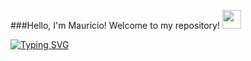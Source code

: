 ###Hello, I'm Mauricio! Welcome to my repository! <img height="30px" src="https://emojis.slackmojis.com/emojis/images/1531849430/4246/blob-sunglasses.gif?1531849430"></h1>
<p align="left">
  <a href="https://git.io/typing-svg"><img src="https://readme-typing-svg.demolab.com?font=Fira+Code&weight=900&size=20&pause=1000&color=36BCF7FF&width=434&height=50&lines=Data+Analyst;Passionate+about+IA;and+ Machine+Learning;Creating+solutions+with+Data" alt="Typing SVG" /></a>
</p>  


